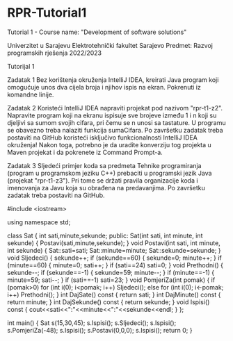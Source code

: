 # RPR-Tutorial1
Tutorial 1 - Course name: "Development of software solutions" 


Univerzitet u Sarajevu
Elektrotehnički fakultet Sarajevo
Predmet: Razvoj programskih rješenja 2022/2023

Tutorijal 1

Zadatak 1
Bez korištenja okruženja IntelliJ IDEA, kreirati Java program koji omogućuje unos dva cijela broja i njihov ispis na ekran. Pokrenuti iz komandne linije.

Zadatak 2
Koristeći IntelliJ IDEA napraviti projekat pod nazivom "rpr-t1-z2". Napravite program koji na ekranu ispisuje sve brojeve između 1 i n koji su djeljivi sa sumom svojih cifara, pri čemu se n unosi sa tastature. U programu se obavezno treba nalaziti funkcija sumaCifara. Po završetku zadatak treba postaviti na GitHub koristeći isključivo funkcionalnosti IntelliJ IDEA okruženja!
Nakon toga, potrebno je da uradite konverziju tog projekta u Maven projekat i da pokrenete iz Command Prompt-a. 

Zadatak 3
Sljedeći primjer koda sa predmeta Tehnike programiranja (program u programskom jeziku C++) prebaciti u programski jezik Java (projekat "rpr-t1-z3"). Pri tome se držati pravila organizacije koda i imenovanja za Javu koja su obrađena na predavanjima. Po završetku zadatak treba postaviti na GitHub.

#include \<iostream\>

using namespace std;

class Sat {
	int sati,minute,sekunde;
public:
	Sat(int sati, int minute, int sekunde) { Postavi(sati,minute,sekunde); }
	void Postavi(int sati, int minute, int sekunde) { Sat::sati=sati; Sat::minute=minute; Sat::sekunde=sekunde; }
	void Sljedeci() {
		sekunde++;
		if (sekunde==60) { sekunde=0; minute++; }
		if (minute==60) { minute=0; sati++; }
		if (sati==24) sati=0;
		}
	void Prethodni() {
		sekunde--;
		if (sekunde==-1) { sekunde=59; minute--; }
		if (minute==-1) { minute=59; sati--; }
		if (sati==-1) sati=23;
	}
	void PomjeriZa(int pomak) {
		if (pomak>0) for (int i(0); i<pomak; i++) Sljedeci();
		else for (int i(0); i<-pomak; i++) Prethodni();
	}
	int DajSate() const { return sati; }
	int DajMinute() const { return minute; }
	int DajSekunde() const { return sekunde; }
	void Ispisi() const { cout<<sati<<":"<<minute<<":"<<sekunde<<endl; }
	};

int main() {
	Sat s(15,30,45);
	s.Ispisi();
	s.Sljedeci();
	s.Ispisi();
	s.PomjeriZa(-48);
	s.Ispisi();
	s.Postavi(0,0,0);
	s.Ispisi();
	return 0;
	}
